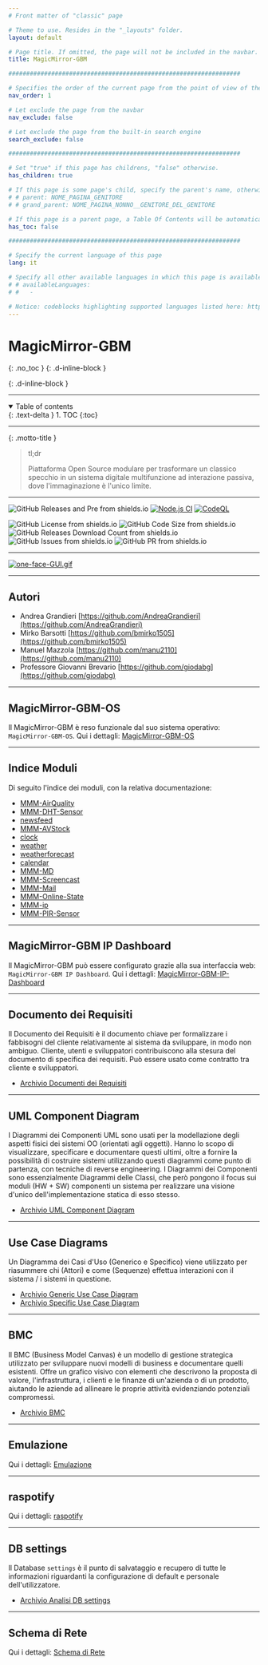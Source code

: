 ```yaml
---
# Front matter of "classic" page

# Theme to use. Resides in the "_layouts" folder.
layout: default

# Page title. If omitted, the page will not be included in the navbar.
title: MagicMirror-GBM

#################################################################

# Specifies the order of the current page from the point of view of the navbar. Can have repetition in the numbers, for parent-child hierarchies.
nav_order: 1

# Let exclude the page from the navbar
nav_exclude: false

# Let exclude the page from the built-in search engine
search_exclude: false

#################################################################

# Set "true" if this page has childrens, "false" otherwise.
has_children: true

# If this page is some page's child, specify the parent's name, otherwise comment out the option. If this page is some page's grandchild, specify grandparent's name, otherwise comment out the option.
# # parent: NOME_PAGINA_GENITORE
# # grand_parent: NOME_PAGINA_NONNO__GENITORE_DEL_GENITORE

# If this page is a parent page, a Table Of Contents will be automatically generated containing all related child pages. Use the option below to disable this functionality. Should always be set to "false".
has_toc: false

#################################################################

# Specify the current language of this page
lang: it

# Specify all other available languages in which this page is available. If there's no other language in addition to "lang", comment out this option.
# # availableLanguages:
# #   - 

# Notice: codeblocks highlighting supported languages listed here: https://www.fabriziomusacchio.com/blog/2021-08-11-Syntax_Highlighting_in_Jekyll/
---
```


# MagicMirror-GBM
{: .no_toc }
{: .d-inline-block }

<div id="projects-label-1"></div>
{: .d-inline-block }

<script type="module">
  selfsustainable_fill_labels_state("projects-label-1");
</script>

<div id="projects-label-2"></div>

<script type="module">
  selfsustainable_fill_labels_state("projects-label-2");
</script>

---

<!-- Table of contents -->
<details open markdown="block">
  <summary>
    Table of contents
  </summary>
  {: .text-delta }
1. TOC
{:toc}
</details>

---

{: .motto-title } 
> <p class="blockquote-title-fixer-purple">tl;dr</p>
>
> Piattaforma Open Source modulare per trasformare un classico specchio in un sistema digitale multifunzione ad interazione passiva, dove l'immaginazione è l'unico limite.

---

![GitHub Releases and Pre from shields.io](https://img.shields.io/github/v/release/AndreaGrandieri/MagicMirror-GBM?include_prereleases)
[![Node.js CI](https://github.com/AndreaGrandieri/MagicMirror-GBM/actions/workflows/node.js.yml/badge.svg)](https://github.com/AndreaGrandieri/MagicMirror-GBM/actions/workflows/node.js.yml)
[![CodeQL](https://github.com/AndreaGrandieri/MagicMirror-GBM/actions/workflows/codeql-analysis.yml/badge.svg)](https://github.com/AndreaGrandieri/MagicMirror-GBM/actions/workflows/codeql-analysis.yml)
<!-- ![Dependecies from shields.io&david-dm.org](https://img.shields.io/david/AndreaGrandieri/MagicMirror-GBM?path=src) -->
![GitHub License from shields.io](https://img.shields.io/github/license/AndreaGrandieri/MagicMirror-GBM)
![GitHub Code Size from shields.io](https://img.shields.io/github/languages/code-size/AndreaGrandieri/MagicMirror-GBM)
![GitHub Releases Download Count from shields.io](https://img.shields.io/github/downloads/AndreaGrandieri/MagicMirror-GBM/total)
![GitHub Issues from shields.io](https://img.shields.io/github/issues/AndreaGrandieri/MagicMirror-GBM)
![GitHub PR from shields.io](https://img.shields.io/github/issues-pr/AndreaGrandieri/MagicMirror-GBM)

---

[![one-face-GUI.gif](/MagicMirror-GBM/assets/Overview-GUI/MagicMirror-GBM-GUI/one-face-GUI.gif)](/MagicMirror-GBM/assets/Overview-GUI/MagicMirror-GBM-GUI/one-face-GUI.gif)

---

## Autori

- Andrea Grandieri [https://github.com/AndreaGrandieri](https://github.com/AndreaGrandieri)
- Mirko Barsotti [https://github.com/bmirko1505](https://github.com/bmirko1505)
- Manuel Mazzola [https://github.com/manu2110](https://github.com/manu2110)
- Professore Giovanni Brevario [https://github.com/giodabg](https://github.com/giodabg)

---

## MagicMirror-GBM-OS

Il MagicMirror-GBM è reso funzionale dal suo sistema operativo: `MagicMirror-GBM-OS`.
Qui i dettagli: [MagicMirror-GBM-OS](/MagicMirror-GBM/pages/it/MagicMirror-GBM-OS)

---

## Indice Moduli

Di seguito l'indice dei moduli, con la relativa documentazione:

- [MMM-AirQuality](/MagicMirror-GBM/pages/it/DocumentazioneModuli/MMM-AirQuality/MMM-AirQuality)
- [MMM-DHT-Sensor](/MagicMirror-GBM/pages/it/DocumentazioneModuli/MMM-DHT-Sensor/MMM-DHT-Sensor)
- [newsfeed](/MagicMirror-GBM/pages/it/DocumentazioneModuli/newsfeed/newsfeed)
- [MMM-AVStock](/MagicMirror-GBM/pages/it/DocumentazioneModuli/MMM-AVStock/MMM-AVStock)
- [clock](/MagicMirror-GBM/pages/it/DocumentazioneModuli/clock/clock)
- [weather](/MagicMirror-GBM/pages/it/DocumentazioneModuli/weather/weather)
- [weatherforecast](/MagicMirror-GBM/pages/it/DocumentazioneModuli/weatherforecast/weatherforecast)
- [calendar](/MagicMirror-GBM/pages/it/DocumentazioneModuli/calendar/calendar)
- [MMM-MD](/MagicMirror-GBM/pages/it/DocumentazioneModuli/MMM-MD/MMM-MD)
- [MMM-Screencast](/MagicMirror-GBM/pages/it/DocumentazioneModuli/MMM-Screencast/MMM-Screencast)
- [MMM-Mail](/MagicMirror-GBM/pages/it/DocumentazioneModuli/MMM-Mail/MMM-Mail)
- [MMM-Online-State](/MagicMirror-GBM/pages/it/DocumentazioneModuli/MMM-Online-State/MMM-Online-State)
- [MMM-ip](/MagicMirror-GBM/pages/it/DocumentazioneModuli/MMM-ip/MMM-ip)
- [MMM-PIR-Sensor](/MagicMirror-GBM/pages/it/DocumentazioneModuli/MMM-PIR-Sensor/MMM-PIR-Sensor)

---

## MagicMirror-GBM IP Dashboard

Il MagicMirror-GBM può essere configurato grazie alla sua interfaccia web: `MagicMirror-GBM IP Dashboard`.
Qui i dettagli: [MagicMirror-GBM-IP-Dashboard](/MagicMirror-GBM/pages/it/MagicMirror-GBM-IP-Dashboard)

---

## Documento dei Requisiti

Il Documento dei Requisiti è il documento chiave per formalizzare i fabbisogni del cliente relativamente al sistema da sviluppare, in modo non ambiguo. Cliente, utenti e sviluppatori contribuiscono alla stesura del documento di specifica dei requisiti. Può essere usato come contratto tra cliente e sviluppatori.

- [Archivio Documenti dei Requisiti](/MagicMirror-GBM/pages/it/ArchivioDocumentiDeiRequisiti)

---

## UML Component Diagram

I Diagrammi dei Componenti UML sono usati per la modellazione degli aspetti fisici dei sistemi OO (orientati agli oggetti). Hanno lo scopo di visualizzare, specificare e documentare questi ultimi, oltre a fornire la possibilità di costruire sistemi utilizzando questi diagrammi come punto di partenza, con tecniche di reverse engineering.
I Diagrammi dei Componenti sono essenzialmente Diagrammi delle Classi, che però pongono il focus sui moduli (HW + SW) componenti un sistema per realizzare una visione d'unico dell'implementazione statica di esso stesso.

- [Archivio UML Component Diagram](/MagicMirror-GBM/pages/it/ArchivioUMLComponentDiagram)

---

## Use Case Diagrams

Un Diagramma dei Casi d'Uso (Generico e Specifico) viene utilizzato per riasummere chi (Attori) e come (Sequenze) effettua interazioni con il sistema / i sistemi in questione.

- [Archivio Generic Use Case Diagram](/MagicMirror-GBM/pages/it/UseCaseDiagrams/ArchivioGenericUseCaseDiagram)
- [Archivio Specific Use Case Diagram](/MagicMirror-GBM/pages/it/UseCaseDiagrams/ArchivioSpecificUseCaseDiagram)

---

## BMC

Il BMC (Business Model Canvas) è un modello di gestione strategica utilizzato per sviluppare nuovi modelli di business e documentare quelli esistenti. Offre un grafico visivo con elementi che descrivono la proposta di valore, l'infrastruttura, i clienti e le finanze di un'azienda o di un prodotto, aiutando le aziende ad allineare le proprie attività evidenziando potenziali compromessi.

- [Archivio BMC](/MagicMirror-GBM/pages/it/ArchivioBMC)

---

## Emulazione

Qui i dettagli: [Emulazione](/MagicMirror-GBM/pages/it/Emulazione)

---

## raspotify

Qui i dettagli: [raspotify](/MagicMirror-GBM/pages/it/raspotify)

---

## DB settings

Il Database `settings` è il punto di salvataggio e recupero di tutte le informazioni riguardanti la configurazione
di default e personale dell'utilizzatore.

- [Archivio Analisi DB settings](/MagicMirror-GBM/pages/it/ProgettazioneDatabase_settings/ProgettazioneDatabase_settings)

---

## Schema di Rete

Qui i dettagli: [Schema di Rete](/MagicMirror-GBM/pages/it/schemaDiRete)
